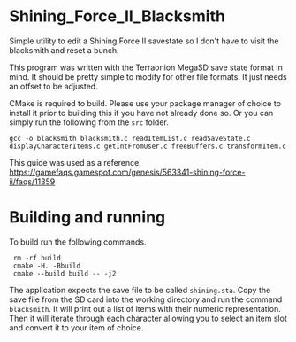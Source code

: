 # Shining_Force_II_Blacksmith
Simple utility to edit a Shining Force II savestate so I don't have to visit the blacksmith and reset a bunch.

This program was written with the Terraonion MegaSD save state format in mind. It should be pretty simple to modify for other file formats. It just needs
an offset to be adjusted.

CMake is required to build. Please use your package manager of choice to install it prior to building this if you have not already done so. Or you can simply
run the following from the `src` folder.
```
gcc -o blacksmith blacksmith.c readItemList.c readSaveState.c displayCharacterItems.c getIntFromUser.c freeBuffers.c transformItem.c 
```

This guide was used as a reference.
https://gamefaqs.gamespot.com/genesis/563341-shining-force-ii/faqs/11359

# Building and running
To build run the following commands.
```
 rm -rf build
 cmake -H. -Bbuild
 cmake --build build -- -j2
```

The application expects the save file to be called `shining.sta`. Copy the save file from the SD card into the working directory and run the command `blacksmith`.
It will print out a list of items with their numeric representation. Then it will iterate through each character allowing you to select an item slot and convert it
to your item of choice.

